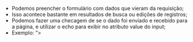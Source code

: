 * Podemos preencher o formulário com dados que vieram da requisição;
* Isso acontece bastante em resultados de busca ou edições de registros;
* Podemos fazer uma checagem de se o dado foi enviado e recebido para a página, e utilizar o echo para exibir no atributo value do input;
* Exemplo: ”>